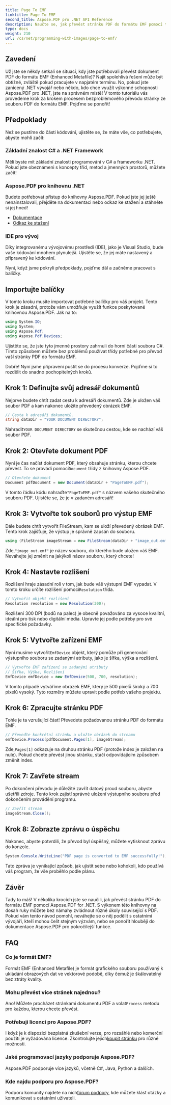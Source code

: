 ```yaml
---
title: Page To EMF
linktitle: Page To EMF
second_title: Aspose.PDF pro .NET API Reference
description: Naučte se, jak převést stránku PDF do formátu EMF pomocí tohoto podrobného průvodce pomocí Aspose.PDF pro .NET. Ideální pro vývojáře.
type: docs
weight: 210
url: /cs/net/programming-with-images/page-to-emf/
---
```

## Zavedení

Už jste se někdy setkali se situací, kdy jste potřebovali převést dokument PDF do formátu EMF (Enhanced Metafile)? Najít spolehlivá řešení může být obtížné, zvláště pokud pracujete v napjatém termínu. No, pokud jste zanícený .NET vývojář nebo někdo, kdo chce využít výkonné schopnosti Aspose.PDF pro .NET, jste na správném místě! V tomto tutoriálu vás provedeme krok za krokem procesem bezproblémového převodu stránky ze souboru PDF do formátu EMF. Pojďme se ponořit!

## Předpoklady

Než se pustíme do části kódování, ujistěte se, že máte vše, co potřebujete, abyste mohli začít:

### Základní znalost C# a .NET Framework
Měli byste mít základní znalosti programování v C# a frameworku .NET. Pokud jste obeznámeni s koncepty tříd, metod a jmenných prostorů, můžete začít!

### Aspose.PDF pro knihovnu .NET
Budete potřebovat přístup do knihovny Aspose.PDF. Pokud jste jej ještě nenainstalovali, přejděte na dokumentaci nebo odkaz ke stažení a stáhněte si jej hned!

- [Dokumentace](https://reference.aspose.com/pdf/net/)
- [Odkaz ke stažení](https://releases.aspose.com/pdf/net/)

### IDE pro vývoj
Díky integrovanému vývojovému prostředí (IDE), jako je Visual Studio, bude vaše kódování mnohem plynulejší. Ujistěte se, že jej máte nastavený a připravený ke kódování.

Nyní, když jsme pokryli předpoklady, pojďme dál a začněme pracovat s balíčky.

## Importujte balíčky

V tomto kroku musíte importovat potřebné balíčky pro váš projekt. Tento krok je zásadní, protože vám umožňuje využít funkce poskytované knihovnou Aspose.PDF. Jak na to:

```csharp
using System.IO;
using System;
using Aspose.Pdf;
using Aspose.Pdf.Devices;
```

Ujistěte se, že jste tyto jmenné prostory zahrnuli do horní části souboru C#. Tímto způsobem můžete bez problémů používat třídy potřebné pro převod vaší stránky PDF do formátu EMF.

Dobře! Nyní jsme připraveni pustit se do procesu konverze. Pojďme si to rozdělit do snadno pochopitelných kroků.

## Krok 1: Definujte svůj adresář dokumentů

Nejprve budete chtít zadat cestu k adresáři dokumentů. Zde je uložen váš soubor PDF a kam nakonec uložíte převedený obrázek EMF.

```csharp
// Cesta k adresáři dokumentů.
string dataDir = "YOUR DOCUMENT DIRECTORY";
```

 Nahradit`YOUR DOCUMENT DIRECTORY` se skutečnou cestou, kde se nachází váš soubor PDF.

## Krok 2: Otevřete dokument PDF

 Nyní je čas načíst dokument PDF, který obsahuje stránku, kterou chcete převést. To se provádí pomocí`Document` třídy z knihovny Aspose.PDF.

```csharp
// Otevřete dokument
Document pdfDocument = new Document(dataDir + "PageToEMF.pdf");
```

 V tomto řádku kódu nahraďte`"PageToEMF.pdf"` s názvem vašeho skutečného souboru PDF. Ujistěte se, že je v zadaném adresáři!

## Krok 3: Vytvořte tok souborů pro výstup EMF

Dále budete chtít vytvořit FileStream, kam se uloží převedený obrázek EMF. Tento krok zajišťuje, že výstup je správně zapsán do souboru.

```csharp
using (FileStream imageStream = new FileStream(dataDir + "image_out.emf", FileMode.Create))
```

 Zde,`"image_out.emf"` je název souboru, do kterého bude uložen váš EMF. Neváhejte jej změnit na jakýkoli název souboru, který chcete!

## Krok 4: Nastavte rozlišení

 Rozlišení hraje zásadní roli v tom, jak bude váš výstupní EMF vypadat. V tomto kroku určíte rozlišení pomocí`Resolution` třída.

```csharp
// Vytvořit objekt rozlišení
Resolution resolution = new Resolution(300);
```

Rozlišení 300 DPI (bodů na palec) je obecně považováno za vysoce kvalitní, ideální pro tisk nebo digitální média. Upravte jej podle potřeby pro své specifické požadavky.

## Krok 5: Vytvořte zařízení EMF

 Nyní musíme vytvořit`EmfDevice` objekt, který pomůže při generování výstupního souboru se zadanými atributy, jako je šířka, výška a rozlišení.

```csharp
// Vytvořte EMF zařízení se zadanými atributy
// Šířka, Výška, Rozlišení
EmfDevice emfDevice = new EmfDevice(500, 700, resolution);
```

V tomto případě vytváříme obrázek EMF, který je 500 pixelů široký a 700 pixelů vysoký. Tyto rozměry můžete upravit podle potřeb vašeho projektu.

## Krok 6: Zpracujte stránku PDF

Tohle je ta vzrušující část! Převedete požadovanou stránku PDF do formátu EMF. 

```csharp
// Převeďte konkrétní stránku a uložte obrázek do streamu
emfDevice.Process(pdfDocument.Pages[1], imageStream);
```

 Zde,`Pages[1]` odkazuje na druhou stránku PDF (protože index je založen na nule). Pokud chcete převést jinou stránku, stačí odpovídajícím způsobem změnit index.

## Krok 7: Zavřete stream

Po dokončení převodu je důležité zavřít datový proud souboru, abyste ušetřili zdroje. Tento krok zajistí správné uložení výstupního souboru před dokončením provádění programu.

```csharp
// Zavřít stream
imageStream.Close();
```

## Krok 8: Zobrazte zprávu o úspěchu

Nakonec, abyste potvrdili, že převod byl úspěšný, můžete vytisknout zprávu do konzole.

```csharp
System.Console.WriteLine("PDF page is converted to EMF successfully!");
```

Tato zpráva je vynikající způsob, jak ujistit sebe nebo kohokoli, kdo používá váš program, že vše proběhlo podle plánu.

## Závěr

Tady to máš! V několika krocích jste se naučili, jak převést stránku PDF do formátu EMF pomocí Aspose.PDF for .NET. S výkonem této knihovny na dosah ruky můžete bez námahy zvládnout různé úkoly související s PDF. Pokud vám tento návod pomohl, neváhejte se o něj podělit s ostatními vývojáři, kteří mohou čelit stejným výzvám, nebo se ponořit hlouběji do dokumentace Aspose.PDF pro pokročilejší funkce.

## FAQ

### Co je formát EMF?
Formát EMF (Enhanced Metafile) je formát grafického souboru používaný k ukládání obrazových dat ve vektorové podobě, díky čemuž je škálovatelný bez ztráty kvality.

### Mohu převést více stránek najednou?
 Ano! Můžete procházet stránkami dokumentu PDF a volat`Process` metodu pro každou, kterou chcete převést.

### Potřebuji licenci pro Aspose.PDF?
 I když je k dispozici bezplatná zkušební verze, pro rozsáhlé nebo komerční použití je vyžadována licence. Zkontrolujte jejich[koupit stránku](https://purchase.aspose.com/buy) pro různé možnosti.

### Jaké programovací jazyky podporuje Aspose.PDF?
Aspose.PDF podporuje více jazyků, včetně C#, Java, Python a dalších.

### Kde najdu podporu pro Aspose.PDF?
 Podporu komunity najdete na nich[fórum podpory](https://forum.aspose.com/c/pdf/10), kde můžete klást otázky a komunikovat s ostatními uživateli.